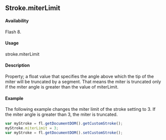 ## Stroke.miterLimit

#### Availability

Flash 8.

#### Usage

stroke.miterLimit

#### Description

Property; a float value that specifies the angle above which the tip of the miter will be truncated by a segment. That means the miter is truncated only if the miter angle is greater than the value of miterLimit.

#### Example

The following example changes the miter limit of the stroke setting to 3. If the miter angle is greater than 3, the miter is truncated.

```javascript
var myStroke = fl.getDocumentDOM().getCustomStroke(); 
myStroke.miterLimit = 3;
var myStroke = fl.getDocumentDOM().setCustomStroke();

```
